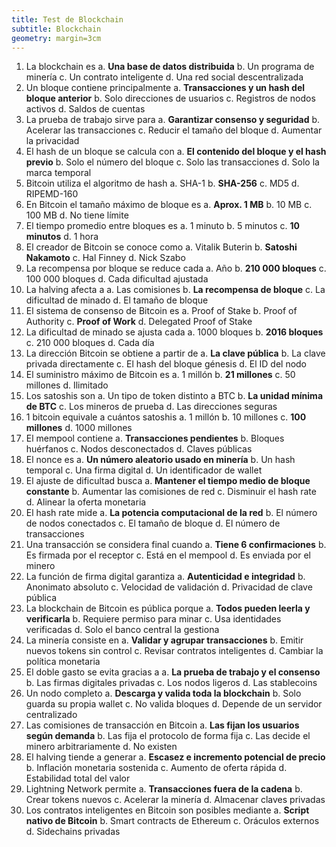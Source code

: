 ```yaml
---
title: Test de Blockchain
subtitle: Blockchain
geometry: margin=3cm
---
```

1. La blockchain es
    a. **Una base de datos distribuida**
    b. Un programa de minería
    c. Un contrato inteligente
    d. Una red social descentralizada
2. Un bloque contiene principalmente
    a. **Transacciones y un hash del bloque anterior**
    b. Solo direcciones de usuarios
    c. Registros de nodos activos
    d. Saldos de cuentas
3. La prueba de trabajo sirve para
    a. **Garantizar consenso y seguridad**
    b. Acelerar las transacciones
    c. Reducir el tamaño del bloque
    d. Aumentar la privacidad
4. El hash de un bloque se calcula con
    a. **El contenido del bloque y el hash previo**
    b. Solo el número del bloque
    c. Solo las transacciones
    d. Solo la marca temporal
5. Bitcoin utiliza el algoritmo de hash
    a. SHA-1
    b. **SHA-256**
    c. MD5
    d. RIPEMD-160
6. En Bitcoin el tamaño máximo de bloque es
    a. **Aprox. 1 MB**
    b. 10 MB
    c. 100 MB
    d. No tiene límite
7. El tiempo promedio entre bloques es
    a. 1 minuto
    b. 5 minutos
    c. **10 minutos**
    d. 1 hora
8. El creador de Bitcoin se conoce como
    a. Vitalik Buterin
    b. **Satoshi Nakamoto**
    c. Hal Finney
    d. Nick Szabo
9. La recompensa por bloque se reduce cada
    a. Año
    b. **210 000 bloques**
    c. 100 000 bloques
    d. Cada dificultad ajustada
10. La halving afecta a
    a. Las comisiones
    b. **La recompensa de bloque**
    c. La dificultad de minado
    d. El tamaño de bloque
11. El sistema de consenso de Bitcoin es
    a. Proof of Stake
    b. Proof of Authority
    c. **Proof of Work**
    d. Delegated Proof of Stake
12. La dificultad de minado se ajusta cada
    a. 1000 bloques
    b. **2016 bloques**
    c. 210 000 bloques
    d. Cada día
13. La dirección Bitcoin se obtiene a partir de
    a. **La clave pública**
    b. La clave privada directamente
    c. El hash del bloque génesis
    d. El ID del nodo
14. El suministro máximo de Bitcoin es
    a. 1 millón
    b. **21 millones**
    c. 50 millones
    d. Ilimitado
15. Los satoshis son
    a. Un tipo de token distinto a BTC
    b. **La unidad mínima de BTC**
    c. Los mineros de prueba
    d. Las direcciones seguras
16. 1 bitcoin equivale a cuántos satoshis
    a. 1 millón
    b. 10 millones
    c. **100 millones**
    d. 1000 millones
17. El mempool contiene
    a. **Transacciones pendientes**
    b. Bloques huérfanos
    c. Nodos desconectados
    d. Claves públicas
18. El nonce es
    a. **Un número aleatorio usado en minería**
    b. Un hash temporal
    c. Una firma digital
    d. Un identificador de wallet
19. El ajuste de dificultad busca
    a. **Mantener el tiempo medio de bloque constante**
    b. Aumentar las comisiones de red
    c. Disminuir el hash rate
    d. Alinear la oferta monetaria
20. El hash rate mide
    a. **La potencia computacional de la red**
    b. El número de nodos conectados
    c. El tamaño de bloque
    d. El número de transacciones
21. Una transacción se considera final cuando
    a. **Tiene 6 confirmaciones**
    b. Es firmada por el receptor
    c. Está en el mempool
    d. Es enviada por el minero
22. La función de firma digital garantiza
    a. **Autenticidad e integridad**
    b. Anonimato absoluto
    c. Velocidad de validación
    d. Privacidad de clave pública
23. La blockchain de Bitcoin es pública porque
    a. **Todos pueden leerla y verificarla**
    b. Requiere permiso para minar
    c. Usa identidades verificadas
    d. Solo el banco central la gestiona
24. La minería consiste en
    a. **Validar y agrupar transacciones**
    b. Emitir nuevos tokens sin control
    c. Revisar contratos inteligentes
    d. Cambiar la política monetaria
25. El doble gasto se evita gracias a
    a. **La prueba de trabajo y el consenso**
    b. Las firmas digitales privadas
    c. Los nodos ligeros
    d. Las stablecoins
26. Un nodo completo
    a. **Descarga y valida toda la blockchain**
    b. Solo guarda su propia wallet
    c. No valida bloques
    d. Depende de un servidor centralizado
27. Las comisiones de transacción en Bitcoin
    a. **Las fijan los usuarios según demanda**
    b. Las fija el protocolo de forma fija
    c. Las decide el minero arbitrariamente
    d. No existen
28. El halving tiende a generar
    a. **Escasez e incremento potencial de precio**
    b. Inflación monetaria sostenida
    c. Aumento de oferta rápida
    d. Estabilidad total del valor
29. Lightning Network permite
    a. **Transacciones fuera de la cadena**
    b. Crear tokens nuevos
    c. Acelerar la minería
    d. Almacenar claves privadas
30. Los contratos inteligentes en Bitcoin son posibles mediante
    a. **Script nativo de Bitcoin**
    b. Smart contracts de Ethereum
    c. Oráculos externos
    d. Sidechains privadas
